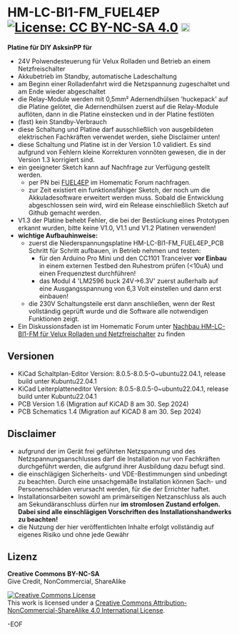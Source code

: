 # HM-LC-Bl1-FM_FUEL4EP [![License: CC BY-NC-SA 4.0](https://img.shields.io/badge/License-CC%20BY--NC--SA%204.0-lightgrey.svg)](https://creativecommons.org/licenses/by-nc-sa/4.0/)  <a href='https://ko-fi.com/FUEL4EP' target='_blank'><img height='20' style='border:0px;height:20px;' src='https://cdn.ko-fi.com/cdn/kofi1.png?v=2' border='0' alt='Buy Me a Coffee at ko-fi.com' /></a>

**Platine für DIY AsksinPP für**
- 24V Polwendesteuerung für Velux Rolladen und Betrieb an einem Netzfreischalter
- Akkubetrieb im Standby, automatische Ladeschaltung
- am Beginn einer Rolladenfahrt wird die Netzspannung zugeschaltet und am Ende wieder abgeschaltet
- die Relay-Module werden mit 0,5mm² Adernendhülsen 'huckepack' auf die Platine gelötet, die Adernendhülsen zuerst auf die Relay-Module auflöten, dann in die Platine einstecken und in der Platine festlöten
- (fast) kein Standby-Verbrauch
- diese Schaltung und Platine darf ausschließlich von ausgebildeten elektrischen Fachkräften verwendet werden, siehe Disclaimer unten!
- diese Schaltung und Platine ist in der Version 1.0 validiert. Es sind aufgrund von Fehlern kleine Korrekturen vonnöten gewesen, die in der Version 1.3 korrigiert sind.
- ein geeigneter Sketch kann auf Nachfrage zur Verfügung gestellt werden.
    + per PN bei [FUEL4EP](https://homematic-forum.de/forum/ucp.php?i=pm&mode=compose&u=20685) im Homematic Forum nachfragen.
    + zur Zeit existiert ein funktionsfähiger Sketch, der noch um die Akkuladesoftware erweitert werden muss. Sobald die Entwicklung abgeschlossen sein wird, wird ein Release einschließlich Sketch auf Github gemacht werden.
- V1.3 der Platine behebt Fehler, die bei der Bestückung eines Prototypen erkannt wurden, bitte keine V1.0, V1.1 und V1.2 Platinen verwenden!
- **wichtige Aufbauhinweise:**
    + zuerst die Niederspannungsplatine HM-LC-Bl1-FM_FUEL4EP_PCB Schritt für Schritt aufbauen, in Betrieb nehmen und testen:
        + für den Arduino Pro Mini und den CC1101 Tranceiver **vor Einbau** in einem externen Testbed den Ruhestrom prüfen (<10uA) und einen Frequenztest durchführen!
        + das Modul 4 'LM2596 buck 24V->6.3V' zuerst außerhalb auf eine Ausgangsspannung von 6,3 Volt einstellen und dann erst einbauen!
    + die 230V Schaltungsteile erst dann anschließen, wenn der Rest vollständig geprüft wurde und die Software alle notwendigen Funktionen zeigt.
- Ein Diskussionsfaden ist im Homematic Forum unter [Nachbau HM-LC-Bl1-FM für Velux Rolladen und Netzfreischalter](https://homematic-forum.de/forum/viewtopic.php?f=76&t=71683&sid=71b7e84664ec8bed7b9e50bd442664ad) zu finden

## Versionen
- KiCad Schaltplan-Editor Version: 8.0.5-8.0.5-0~ubuntu22.04.1, release build unter Kubuntu22.04.1
- KiCad Leiterplatteneditor Version: 8.0.5-8.0.5-0~ubuntu22.04.1, release build unter Kubuntu22.04.1
- PCB Version 1.6 (Migration auf KiCAD 8 am 30. Sep 2024)
- PCB Schematics  1.4 (Migration auf KiCAD 8 am 30. Sep 2024)

## Disclaimer

- aufgrund der im Gerät frei geführten Netzspannung und des Netzspannungsanschlusses darf die Installation nur von Fachkräften durchgeführt werden, die aufgrund ihrer Ausbildung dazu befugt sind.
- die einschlägigen Sicherheits- und VDE-Bestimmungen sind unbedingt zu beachten. Durch eine unsachgemäße Installation können Sach- und Personenschäden verursacht werden, für die der Errichter haftet.
- Installationsarbeiten sowohl am primärseitigen Netzanschluss als auch am Sekundäranschluss dürfen nur **im stromlosen Zustand erfolgen. Dabei sind alle einschlägigen Vorschriften des Installationshandwerks zu beachten!** 
- die Nutzung der hier veröffentlichten Inhalte erfolgt vollständig auf eigenes Risiko und ohne jede Gewähr

## Lizenz 

**Creative Commons BY-NC-SA**<br>
Give Credit, NonCommercial, ShareAlike

<a rel="license" href="http://creativecommons.org/licenses/by-nc-sa/4.0/"><img alt="Creative Commons License" style="border-width:0" src="https://i.creativecommons.org/l/by-nc-sa/4.0/88x31.png" /></a><br />This work is licensed under a <a rel="license" href="http://creativecommons.org/licenses/by-nc-sa/4.0/">Creative Commons Attribution-NonCommercial-ShareAlike 4.0 International License</a>.


-EOF
	

